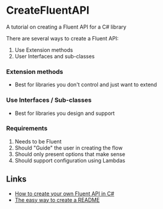 # CreateFluentAPI
A tutorial on creating a Fluent API for a C# library

There are several ways to create a Fluent API:

  1. Use Extension methods 
  1. User Interfaces and sub-classes
  
### Extension methods
* Best for libraries you don't control and just want to extend
### Use Interfaces / Sub-classes
* Best for libraries you design and support

### Requirements
  1. Needs to be Fluent
  2. Should "Guide" the user in creating the flow
  3. Should only present options that make sense
  4. Should support configuration using Lambdas
  
Links
---
 * [How to create your own Fluent API in C#](https://www.youtube.com/watch?v=1JAdZul-aRQ)
 * [The easy way to create a README](https://readme.so/)
